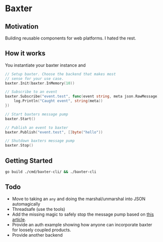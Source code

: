 # Baxter

## Motivation

Building reusable components for web platforms.
I hated the rest.

## How it works

You instantiate your baxter instance and 

```go
// Setup baxter. Choose the backend that makes most
// sense for your use case.
baxter.Init(baxter.InMemory(10)) 

// Subscribe to an event
baxter.Subscribe("event.test", func(event string, meta json.RawMessage) {
    log.Println("Caught event", string(meta))
})

// Start baxters message pump
baxter.Start()

// Publish an event to baxter
baxter.Publish("event.test", []byte("hello"))

// Shutdown baxters message pump
baxter.Stop()
```

## Getting Started

```bash
go build ./cmd/baxter-cli/ && ./baxter-cli 
```

## Todo

- Move to taking an `any` and doing the marshal/unmarshal into JSON automagically
- Threadsafe (use the tools)
- Add the missing magic to safely stop the message pump based on [this article](https://gist.github.com/uudashr/3cf820e3ba902d3c6387abc82c815e66).
- Provide an auth example showing how anyone can incorporate baxter for loosely coupled products.
- Provide another backend
